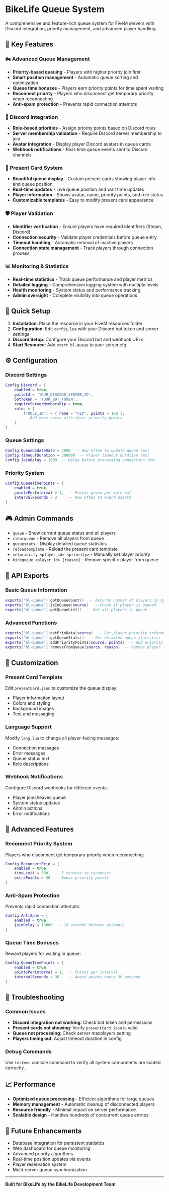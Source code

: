 # BikeLife Queue System

A comprehensive and feature-rich queue system for FiveM servers with Discord integration, priority management, and advanced player handling.

## 🎯 Key Features

### 🏍️ Advanced Queue Management

- **Priority-based queuing** - Players with higher priority join first
- **Smart position management** - Automatic queue sorting and optimization
- **Queue time bonuses** - Players earn priority points for time spent waiting
- **Reconnect priority** - Players who disconnect get temporary priority when reconnecting
- **Anti-spam protection** - Prevents rapid connection attempts

### 🔗 Discord Integration

- **Role-based priorities** - Assign priority points based on Discord roles
- **Server membership validation** - Require Discord server membership to join
- **Avatar integration** - Display player Discord avatars in queue cards
- **Webhook notifications** - Real-time queue events sent to Discord channels

### 🎨 Present Card System

- **Beautiful queue display** - Custom present cards showing player info and queue position
- **Real-time updates** - Live queue position and wait time updates
- **Player information** - Shows avatar, name, priority points, and role status
- **Customizable templates** - Easy to modify present card appearance

### 🛡️ Player Validation

- **Identifier verification** - Ensure players have required identifiers (Steam, Discord)
- **Connection security** - Validate player credentials before queue entry
- **Timeout handling** - Automatic removal of inactive players
- **Connection state management** - Track players through connection process

### 📊 Monitoring & Statistics

- **Real-time statistics** - Track queue performance and player metrics
- **Detailed logging** - Comprehensive logging system with multiple levels
- **Health monitoring** - System status and performance tracking
- **Admin oversight** - Complete visibility into queue operations

## 🚀 Quick Setup

1. **Installation**: Place the resource in your FiveM resources folder
2. **Configuration**: Edit `config.lua` with your Discord bot token and server settings
3. **Discord Setup**: Configure your Discord bot and webhook URLs
4. **Start Resource**: Add `start bl-queue` to your server.cfg

## ⚙️ Configuration

### Discord Settings

```lua
Config.Discord = {
    enabled = true,
    guildId = 'YOUR_DISCORD_SERVER_ID',
    botToken = 'YOUR_BOT_TOKEN',
    requireServerMembership = true,
    roles = {
        ["ROLE_ID"] = { name = "VIP", points = 100 },
        -- Add more roles with their priority points
    }
}
```

### Queue Settings

```lua
Config.QueueUpdateRate = 2000  -- How often to update queue (ms)
Config.TimeoutDuration = 300000  -- Player timeout duration (ms)
Config.JoinDelay = 1000  -- Delay before processing connection (ms)
```

### Priority System

```lua
Config.QueueTimePoints = {
    enabled = true,
    pointsPerInterval = 1,  -- Points given per interval
    intervalSeconds = 2     -- How often to award points
}
```

## 🎮 Admin Commands

- `queue` - Show current queue status and all players
- `clearqueue` - Remove all players from queue
- `queuestats` - Display detailed queue statistics
- `reloadtemplate` - Reload the present card template
- `setpriority <player_id> <priority>` - Manually set player priority
- `kickqueue <player_id> [reason]` - Remove specific player from queue

## 📱 API Exports

### Basic Queue Information

```lua
exports['bl-queue']:getQueueCount()  -- Returns number of players in queue
exports['bl-queue']:isInQueue(source)  -- Check if player is queued
exports['bl-queue']:getQueueList()  -- Get all players in queue
```

### Advanced Functions

```lua
exports['bl-queue']:getPrioData(source)  -- Get player priority information
exports['bl-queue']:getQueueStats()  -- Get detailed queue statistics
exports['bl-queue']:addPriorityPoints(source, points)  -- Add priority points
exports['bl-queue']:removeFromQueue(source, reason)  -- Remove player from queue
```

## 🎨 Customization

### Present Card Template

Edit `presentCard.json` to customize the queue display:

- Player information layout
- Colors and styling
- Background images
- Text and messaging

### Language Support

Modify `lang.lua` to change all player-facing messages:

- Connection messages
- Error messages
- Queue status text
- Role descriptions

### Webhook Notifications

Configure Discord webhooks for different events:

- Player joins/leaves queue
- System status updates
- Admin actions
- Error notifications

## 🔧 Advanced Features

### Reconnect Priority System

Players who disconnect get temporary priority when reconnecting:

```lua
Config.ReconnectPrio = {
    enabled = true,
    timeLimit = 300,  -- 5 minutes to reconnect
    extraPoints = 50  -- Bonus priority points
}
```

### Anti-Spam Protection

Prevents rapid connection attempts:

```lua
Config.AntiSpam = {
    enabled = true,
    joinDelay = 10000  -- 10 seconds between attempts
}
```

### Queue Time Bonuses

Reward players for waiting in queue:

```lua
Config.QueueTimePoints = {
    enabled = true,
    pointsPerInterval = 1,  -- Points per interval
    intervalSeconds = 30    -- Award points every 30 seconds
}
```

## 🚨 Troubleshooting

### Common Issues

- **Discord integration not working**: Check bot token and permissions
- **Present cards not showing**: Verify `presentCard.json` is valid
- **Queue not processing**: Check server maxplayers setting
- **Players timing out**: Adjust timeout duration in config

### Debug Commands

Use `testmvc` console command to verify all system components are loaded correctly.

## 📈 Performance

- **Optimized queue processing** - Efficient algorithms for large queues
- **Memory management** - Automatic cleanup of disconnected players
- **Resource friendly** - Minimal impact on server performance
- **Scalable design** - Handles hundreds of concurrent queue entries

## 🔮 Future Enhancements

- Database integration for persistent statistics
- Web dashboard for queue monitoring
- Advanced priority algorithms
- Real-time position updates via events
- Player reservation system
- Multi-server queue synchronization

---

**Built for BikeLife by the BikeLife Development Team**
